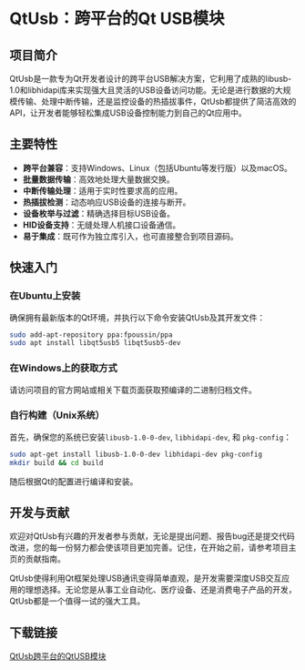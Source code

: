 # QtUsb：跨平台的Qt USB模块

## 项目简介
QtUsb是一款专为Qt开发者设计的跨平台USB解决方案，它利用了成熟的libusb-1.0和libhidapi库来实现强大且灵活的USB设备访问功能。无论是进行数据的大规模传输、处理中断传输，还是监控设备的热插拔事件，QtUsb都提供了简洁高效的API，让开发者能够轻松集成USB设备控制能力到自己的Qt应用中。

## 主要特性
- **跨平台兼容**：支持Windows、Linux（包括Ubuntu等发行版）以及macOS。
- **批量数据传输**：高效地处理大量数据交换。
- **中断传输处理**：适用于实时性要求高的应用。
- **热插拔检测**：动态响应USB设备的连接与断开。
- **设备枚举与过滤**：精确选择目标USB设备。
- **HID设备支持**：无缝处理人机接口设备通信。
- **易于集成**：既可作为独立库引入，也可直接整合到项目源码。

## 快速入门

### 在Ubuntu上安装
确保拥有最新版本的Qt环境，并执行以下命令安装QtUsb及其开发文件：
```bash
sudo add-apt-repository ppa:fpoussin/ppa
sudo apt install libqt5usb5 libqt5usb5-dev
```

### 在Windows上的获取方式
请访问项目的官方网站或相关下载页面获取预编译的二进制归档文件。

### 自行构建（Unix系统）
首先，确保您的系统已安装`libusb-1.0-0-dev`, `libhidapi-dev`, 和 `pkg-config`：
```bash
sudo apt-get install libusb-1.0-0-dev libhidapi-dev pkg-config
mkdir build && cd build
```
随后根据Qt的配置进行编译和安装。

## 开发与贡献
欢迎对QtUsb有兴趣的开发者参与贡献，无论是提出问题、报告bug还是提交代码改进，您的每一份努力都会使该项目更加完善。记住，在开始之前，请参考项目主页的贡献指南。

QtUsb使得利用Qt框架处理USB通讯变得简单直观，是开发需要深度USB交互应用的理想选择。无论您是从事工业自动化、医疗设备、还是消费电子产品的开发，QtUsb都是一个值得一试的强大工具。

## 下载链接

[QtUsb跨平台的QtUSB模块](https://pan.quark.cn/s/3f1668e23017)